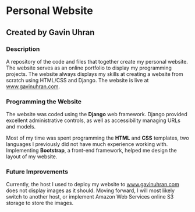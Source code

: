 # Personal Website
## Created by Gavin Uhran
### Description
A repository of the code and files that together create my personal website. The website serves as an online portfolio to display my programming projects. The website always displays my skills at creating a website from scratch using HTML/CSS and Django. The website is live at www.gavinuhran.com.

### Programming the Website
The website was coded using the **Django** web framework. Django provided excellent administrative controls, as well as accessibility managing URLs and models. 

Most of my time was spent programming the **HTML** and **CSS** templates, two languages I previously did not have much experience working with. Implementing **Bootstrap**, a front-end framework, helped me design the layout of my website.

### Future Improvements
Currently, the host I used to deploy my website to www.gavinuhran.com does not display images as it should. Moving forward, I will most likely switch to another host, or implement Amazon Web Services online S3 storage to store the images.